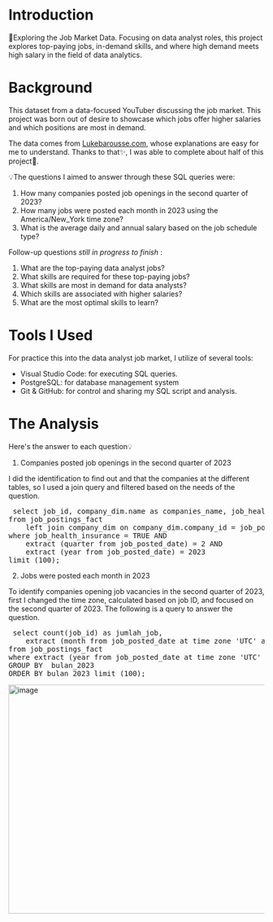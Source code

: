 # Introduction
🎨Exploring the Job Market Data. Focusing on data analyst roles, this project explores top-paying jobs, in-demand skills, and where high demand meets high salary in the field of data analytics.

# Background
This dataset from a data-focused YouTuber discussing the job market. This project was born out of desire to showcase which jobs offer higher salaries and which positions are most in demand.

The data comes from [Lukebarousse.com](https://www.lukebarousse.com/sql), whose explanations are easy for me to understand. Thanks to that✨, I was able to complete about half of this project🎀.

💡The questions I aimed to answer through these SQL queries were:
1. How many companies posted job openings in the second quarter of 2023?
2. How many jobs were posted each month in 2023 using the America/New_York time zone?
3. What is the average daily and annual salary based on the job schedule type?

Follow-up questions _still in progress to finish_ :
1. What are the top-paying data analyst jobs?
2. What skills are required for these top-paying jobs?
3. What skills are most in demand for data analysts?
4. Which skills are associated with higher salaries?
5. What are the most optimal skills to learn?

# Tools I Used
For practice this into the data analyst job market, I utilize of several tools:
* Visual Studio Code: for executing SQL queries.
* PostgreSQL: for database management system
* Git & GitHub: for control and sharing my SQL script and analysis.

# The Analysis
Here's the answer to each question💡
1. Companies posted job openings in the second quarter of 2023
   
I did the identification to find out and that the companies at the different tables, so I used a join query and filtered based on the needs of the question.
<pre> select job_id, company_dim.name as companies_name, job_health_insurance as health_insurance
from job_postings_fact
    left join company_dim on company_dim.company_id = job_postings_fact.company_id
where job_health_insurance = TRUE AND 
    extract (quarter from job_posted_date) = 2 AND
    extract (year from job_posted_date) = 2023 
limit (100); </pre>   

2. Jobs were posted each month in 2023
 
To identify companies opening job vacancies in the second quarter of 2023, first I changed the time zone, calculated based on job ID, and focused on the second quarter of 2023. The following is a query to answer the question.
<pre> select count(job_id) as jumlah_job,
    extract (month from job_posted_date at time zone 'UTC' at time zone 'America/New_York') as bulan_2023
from job_postings_fact
where extract (year from job_posted_date at time zone 'UTC' at time zone 'America/New_York') = 2023
GROUP BY  bulan_2023
ORDER BY bulan_2023 limit (100); </pre>
<img width="750" height="450" alt="image" src="https://github.com/user-attachments/assets/7cde8fae-cca7-4178-9750-2fb75c0ee4b6" />




